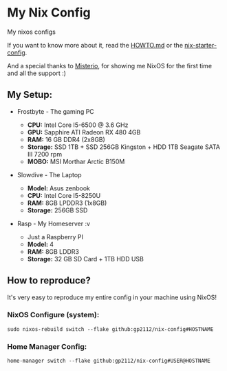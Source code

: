 # My Nix Config

My nixos configs

If you want to know more about it, read the [HOWTO.md](https://github.com/gp2112/nix-config/blob/main/HOWTO.md) or the [nix-starter-config](https://github.com/Misterio77/nix-starter-config).

And a special thanks to [Misterio](https://github.com/Misterio77), for showing me NixOS for the first time and all the support :)

## My Setup:

* Frostbyte - The gaming PC
  * **CPU:** Intel Core I5-6500 @ 3.6 GHz
  * **GPU:** Sapphire ATI Radeon RX 480 4GB
  * **RAM:** 16 GB DDR4 (2x8GB)
  * **Storage:** SSD 1TB + SSD 256GB Kingston + HDD 1TB Seagate SATA III 7200 rpm
  * **MOBO:** MSI Morthar Arctic B150M
  
* Slowdive - The Laptop
  * **Model:** Asus zenbook 
  * **CPU:** Intel Core I5-8250U
  * **RAM:** 8GB LPDDR3 (1x8GB)
  * **Storage:** 256GB SSD

* Rasp - My Homeserver :v
  * Just a Raspberry PI
  * **Model:** 4
  * **RAM:** 8GB LDDR3
  * **Storage:** 32 GB SD Card + 1TB HDD USB

## How to reproduce?

It's very easy to reproduce my entire config in your machine using NixOS!

### NixOS Configure (system):

`sudo nixos-rebuild switch --flake github:gp2112/nix-config#HOSTNAME`

### Home Manager Config:

`home-manager switch --flake github:gp2112/nix-config#USER@HOSTNAME`
